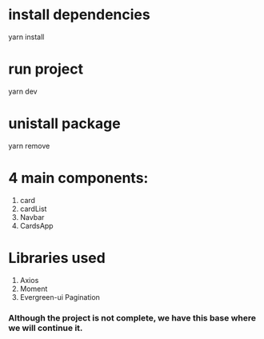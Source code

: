 # install dependencies

yarn install

# run project

yarn dev

# unistall package

yarn remove <package>

# 4 main components:

1. card
2. cardList
3. Navbar
4. CardsApp

# Libraries used

1. Axios
2. Moment
3. Evergreen-ui Pagination

### Although the project is not complete, we have this base where we will continue it.
